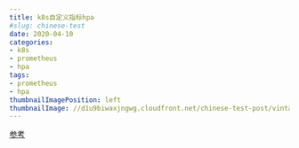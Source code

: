 ```yaml
---
title: k8s自定义指标hpa
#slug: chinese-test
date: 2020-04-10
categories:
- k8s
- prometheus
- hpa
tags:
- prometheus
- hpa
thumbnailImagePosition: left
thumbnailImage: //d1u9biwaxjngwg.cloudfront.net/chinese-test-post/vintage-140.jpg
---
```


<!--more-->

[参考](https://github.com/stefanprodan/k8s-prom-hpa/blob/master/README.md)
